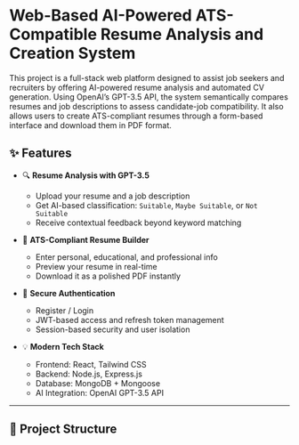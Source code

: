 # Web-Based AI-Powered ATS-Compatible Resume Analysis and Creation System

This project is a full-stack web platform designed to assist job seekers and recruiters by offering AI-powered resume analysis and automated CV generation. Using OpenAI’s GPT-3.5 API, the system semantically compares resumes and job descriptions to assess candidate-job compatibility. It also allows users to create ATS-compliant resumes through a form-based interface and download them in PDF format.

## ✨ Features

- 🔍 **Resume Analysis with GPT-3.5**
  - Upload your resume and a job description
  - Get AI-based classification: `Suitable`, `Maybe Suitable`, or `Not Suitable`
  - Receive contextual feedback beyond keyword matching

- 📝 **ATS-Compliant Resume Builder**
  - Enter personal, educational, and professional info
  - Preview your resume in real-time
  - Download it as a polished PDF instantly

- 🔐 **Secure Authentication**
  - Register / Login
  - JWT-based access and refresh token management
  - Session-based security and user isolation

- 💡 **Modern Tech Stack**
  - Frontend: React, Tailwind CSS
  - Backend: Node.js, Express.js
  - Database: MongoDB + Mongoose
  - AI Integration: OpenAI GPT-3.5 API

---

## 📂 Project Structure

